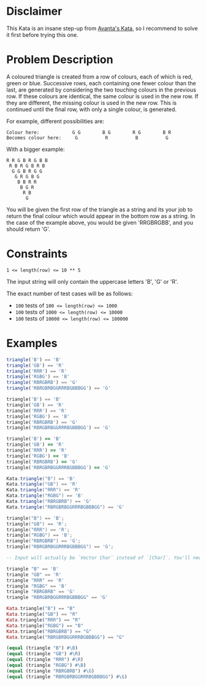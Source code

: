 # Disclaimer

This Kata is an insane step-up from [Avanta's Kata](https://www.codewars.com/kata/coloured-triangles),
so I recommend to solve it first before trying this one.

# Problem Description

A coloured triangle is created from a row of colours, each of which is red, green or blue. Successive rows, each containing one fewer colour than the last, are generated by considering the two touching colours in the previous row. If these colours are identical, the same colour is used in the new row. If they are different, the missing colour is used in the new row. This is continued until the final row, with only a single colour, is generated.

For example, different possibilities are:
```
Colour here:            G G        B G        R G        B R
Becomes colour here:     G          R          B          G
```
With a bigger example:
```
R R G B R G B B
 R B R G B R B
  G G B R G G
   G R G B G
    B B R R
     B G R
      R B
       G
```
You will be given the first row of the triangle as a string and its your job to return the final colour which would appear in the bottom row as a string. In the case of the example above, you would be given 'RRGBRGBB', and you should return 'G'.

# Constraints

`1 <= length(row) <= 10 ** 5`

The input string will only contain the uppercase letters 'B', 'G' or 'R'.

The exact number of test cases will be as follows:

* `100` tests of `100 <= length(row) <= 1000`
* `100` tests of `1000 <= length(row) <= 10000`
* `100` tests of `10000 <= length(row) <= 100000`

# Examples

```javascript
triangle('B') == 'B'
triangle('GB') == 'R'
triangle('RRR') == 'R'
triangle('RGBG') == 'B'
triangle('RBRGBRB') == 'G'
triangle('RBRGBRBGGRRRBGBBBGG') == 'G'
```
```python
triangle('B') == 'B'
triangle('GB') == 'R'
triangle('RRR') == 'R'
triangle('RGBG') == 'B'
triangle('RBRGBRB') == 'G'
triangle('RBRGBRBGGRRRBGBBBGG') == 'G'
```
```ruby
triangle('B') == 'B'
triangle('GB') == 'R'
triangle('RRR') == 'R'
triangle('RGBG') == 'B'
triangle('RBRGBRB') == 'G'
triangle('RBRGBRBGGRRRBGBBBGG') == 'G'
```
```java
Kata.triangle("B") == 'B'
Kata.triangle("GB") == 'R'
Kata.triangle("RRR") == 'R'
Kata.triangle("RGBG") == 'B'
Kata.triangle("RBRGBRB") == 'G'
Kata.triangle("RBRGBRBGGRRRBGBBBGG") == 'G'
```
```cpp
triangle("B") == 'B';
triangle("GB") == 'R';
triangle("RRR") == 'R';
triangle("RGBG") == 'B';
triangle("RBRGBRB") == 'G';
triangle("RBRGBRBGGRRRBGBBBGG") == 'G';
```
```haskell
-- Input will actually be `Vector Char` instead of `[Char]`. You'll need the access speed.

triangle "B" == 'B'
triangle "GB" == 'R'
triangle "RRR" == 'R'
triangle "RGBG" == 'B'
triangle "RBRGBRB" == 'G'
triangle "RBRGBRBGGRRRBGBBBGG" == 'G'
```
```elixir
Kata.triangle("B") == "B"
Kata.triangle("GB") == "R"
Kata.triangle("RRR") == "R"
Kata.triangle("RGBG") == "B"
Kata.triangle("RBRGBRB") == "G"
Kata.triangle("RBRGBRBGGRRRBGBBBGG") == "G"
```
```commonlisp
(equal (triangle "B") #\B)
(equal (triangle "GB") #\R)
(equal (triangle "RRR") #\R)
(equal (triangle "RGBG") #\B)
(equal (triangle "RBRGBRB") #\G)
(equal (triangle "RBRGBRBGGRRRBGBBBGG") #\G)
```
